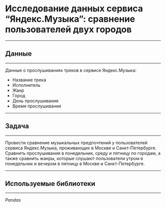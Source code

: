 # Исследование данных сервиса “Яндекс.Музыка”: сравнение пользователей двух городов
---
## Данные
---

Данные о прослушиваниях треков в сервисе Яндекс.Музыка:

* Название трека
* Исполнитель
* Жанр
* Город
* День прослушивания
* Время прослушивания
---
## Задача
---

Провести сравнение музыкальных предпочтений у пользователей сервиса Яндекс.Музыка, проживающих в Москве и Санкт-Петербурге. Сравнить прослушивания в понедельник, среду и пятницу по городам, а также сравнить жанры, которые слушают пользователи утром в понедельник и вечером в пятницу в Москве и Санкт-Петербурге.

---
## Используемые библиотеки
---
_Pandas_


